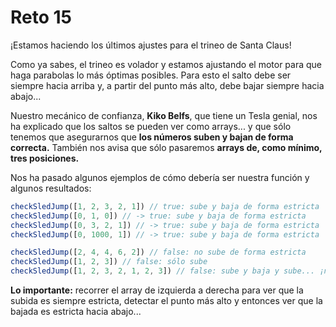 # Reto 15

¡Estamos haciendo los últimos ajustes para el trineo de Santa Claus!

Como ya sabes, el trineo es volador y estamos ajustando el motor para que haga parabolas lo más óptimas posibles. Para esto el salto debe ser siempre hacia arriba y, a partir del punto más alto, debe bajar siempre hacia abajo...

Nuestro mecánico de confianza, **Kiko Belfs**, que tiene un Tesla genial, nos ha explicado que los saltos se pueden ver como arrays... y que sólo tenemos que asegurarnos que **los números suben y bajan de forma correcta.** También nos avisa que sólo pasaremos **arrays de, como mínimo, tres posiciones.**

Nos ha pasado algunos ejemplos de cómo debería ser nuestra función y algunos resultados:

``` javascript
checkSledJump([1, 2, 3, 2, 1]) // true: sube y baja de forma estricta
checkSledJump([0, 1, 0]) // -> true: sube y baja de forma estricta
checkSledJump([0, 3, 2, 1]) // -> true: sube y baja de forma estricta
checkSledJump([0, 1000, 1]) // -> true: sube y baja de forma estricta

checkSledJump([2, 4, 4, 6, 2]) // false: no sube de forma estricta
checkSledJump([1, 2, 3]) // false: sólo sube
checkSledJump([1, 2, 3, 2, 1, 2, 3]) // false: sube y baja y sube... ¡no vale!
```

**Lo importante:** recorrer el array de izquierda a derecha para ver que la subida es siempre estricta, detectar el punto más alto y entonces ver que la bajada es estricta hacia abajo...

